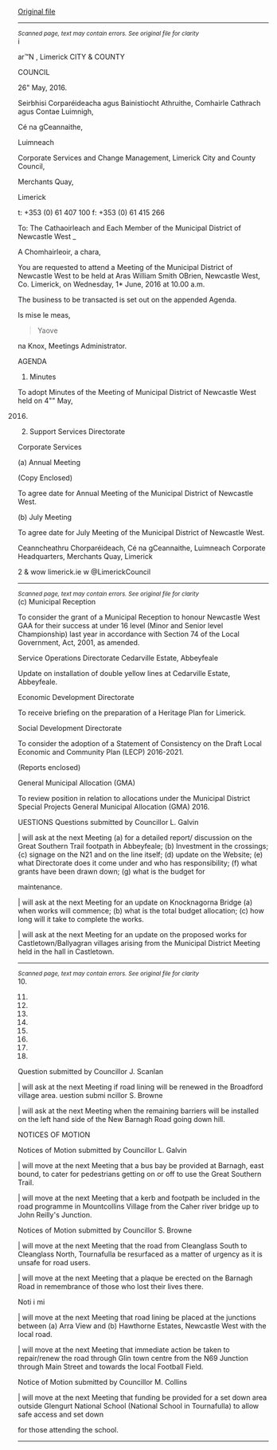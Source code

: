 [Original file](https://www.limerick.ie/sites/default/files/media/documents/2017-06/Agenda%20-%20Municipal%20District%20of%20Newcastle%20West%20-%201st%20June%202016.pdf)

---
*<small>Scanned page, text may contain errors. See original file for clarity</small>*  
i

ar™N ,
Limerick
CITY & COUNTY

COUNCIL

26" May, 2016.

Seirbhisi Corparéideacha agus Bainistiocht Athruithe,
Comhairle Cathrach agus Contae Luimnigh,

Cé na gCeannaithe,

Luimneach

Corporate Services and Change Management,
Limerick City and County Council,

Merchants Quay,

Limerick

t: +353 (0) 61 407 100
f: +353 (0) 61 415 266

To: The Cathaoirleach and Each Member of the Municipal District of Newcastle West _

A Chomhairleoir, a chara,

You are requested to attend a Meeting of the Municipal District of Newcastle West to be held at Aras
William Smith OBrien, Newcastle West, Co. Limerick, on Wednesday, 1* June, 2016 at 10.00 a.m.

The business to be transacted is set out on the appended Agenda.

Is mise le meas,

> Yaove

na Knox,
Meetings Administrator.

AGENDA

1. Minutes

To adopt Minutes of the Meeting of Municipal District of Newcastle West held on 4"" May,

2016.
2) Support Services Directorate

Corporate Services

(a) Annual Meeting

(Copy Enclosed)

To agree date for Annual Meeting of the Municipal District of Newcastle West.

(b) July Meeting

To agree date for July Meeting of the Municipal District of Newcastle West.

Ceanncheathru Chorparéideach, Cé na gCeannaithe, Luimneach
Corporate Headquarters, Merchants Quay, Limerick

2
& wow limerick.ie
w @LimerickCouncil


---
*<small>Scanned page, text may contain errors. See original file for clarity</small>*  
(c) Municipal Reception

To consider the grant of a Municipal Reception to honour Newcastle West GAA for their
success at under 16 level (Minor and Senior level Championship) last year in accordance with
Section 74 of the Local Government, Act, 2001, as amended.

Service Operations Directorate
Cedarville Estate, Abbeyfeale

Update on installation of double yellow lines at Cedarville Estate, Abbeyfeale.

Economic Development Directorate

To receive briefing on the preparation of a Heritage Plan for Limerick.

Social Development Directorate

To consider the adoption of a Statement of Consistency on the Draft Local Economic and
Community Plan (LECP) 2016-2021.

(Reports enclosed)

General Municipal Allocation (GMA)

To review position in relation to allocations under the Municipal District Special Projects
General Municipal Allocation (GMA) 2016.

UESTIONS
Questions submitted by Councillor L. Galvin

| will ask at the next Meeting (a) for a detailed report/ discussion on the Great Southern Trail
footpath in Abbeyfeale; (b) Investment in the crossings; {c) signage on the N21 and on the
line itself; (d) update on the Website; (e) what Directorate does it come under and who has
responsibility; (f) what grants have been drawn down; (g) what is the budget for

maintenance.

| will ask at the next Meeting for an update on Knocknagorna Bridge (a) when works will
commence; (b) what is the total budget allocation; (c) how long will it take to complete the
works.

| will ask at the next Meeting for an update on the proposed works for Castletown/Ballyagran
villages arising from the Municipal District Meeting held in the hall in Castletown.


---
*<small>Scanned page, text may contain errors. See original file for clarity</small>*  
10.

11.

12.

13.

14.

15.

16.

17.

18.

Question submitted by Councillor J. Scanlan

| will ask at the next Meeting if road lining will be renewed in the Broadford village area.
uestion submi ncillor S. Browne

| will ask at the next Meeting when the remaining barriers will be installed on the left hand
side of the New Barnagh Road going down hill.

NOTICES OF MOTION

Notices of Motion submitted by Councillor L. Galvin

| will move at the next Meeting that a bus bay be provided at Barnagh, east bound, to cater
for pedestrians getting on or off to use the Great Southern Trail.

| will move at the next Meeting that a kerb and footpath be included in the road programme
in Mountcollins Village from the Caher river bridge up to John Reilly's Junction.

Notices of Motion submitted by Councillor S. Browne

| will move at the next Meeting that the road from Cleanglass South to Cleanglass North,
Tournafulla be resurfaced as a matter of urgency as it is unsafe for road users.

| will move at the next Meeting that a plaque be erected on the Barnagh Road in
remembrance of those who lost their lives there.

Noti i mi

| will move at the next Meeting that road lining be placed at the junctions between (a) Arra
View and (b) Hawthorne Estates, Newcastle West with the local road.

| will move at the next Meeting that immediate action be taken to repair/renew the road
through Glin town centre from the N69 Junction through Main Street and towards the local
Football Field.

Notice of Motion submitted by Councillor M. Collins

| will move at the next Meeting that funding be provided for a set down area outside
Glengurt National School (National School in Tournafulla) to allow safe access and set down

for those attending the school.


---
